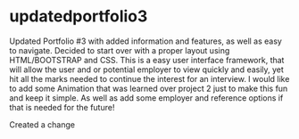 # updatedportfolio3

Updated Portfolio #3 with added information and features, as well as easy to navigate. Decided to start over with a proper layout using HTML/BOOTSTRAP and CSS. This is a easy user interface framework, that will allow the user and or potential employer to view quickly and easily, yet hit all the marks needed to continue the interest for an interview.
I would like to add some Animation that was learned over project 2 just to make this fun and keep it simple.
As well as add some employer and reference options if that is needed for the future!

Created a change
